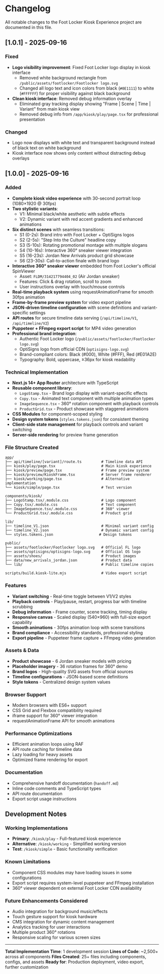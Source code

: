 # Changelog

All notable changes to the Foot Locker Kiosk Experience project are documented in this file.

## [1.0.1] - 2025-09-16

### Fixed
- **Logo visibility improvement**: Fixed Foot Locker logo display in kiosk interface
  - Removed white background rectangle from `/public/assets/footlocker/Footlocker logo.svg`
  - Changed all logo text and icon colors from black (`#0E1111`) to white (`#FFFFFF`) for proper visibility against black background
- **Clean kiosk interface**: Removed debug information overlay
  - Eliminated gray tracking display showing "Frame | Scene | Time | Variant" from main kiosk view
  - Removed debug info from `/app/kiosk/play/page.tsx` for professional presentation

### Changed
- Logo now displays with white text and transparent background instead of black text on white background
- Kiosk interface now shows only content without distracting debug overlays

## [1.0.0] - 2025-09-16

### Added
- **Complete kiosk video experience** with 30-second portrait loop (1080×1920 @ 30fps)
- **Two stylistic variants**:
  - V1: Minimal black/white aesthetic with subtle effects
  - V2: Dynamic variant with red accent gradients and enhanced animations
- **Six distinct scenes** with seamless transitions:
  - S1 (0-2s): Brand intro with Foot Locker + OptiSigns logos
  - S2 (2-5s): "Step Into the Culture" headline copy
  - S3 (5-10s): Rotating promotional montage with multiple slogans
  - S4 (10-16s): Interactive 360° sneaker viewer integration
  - S5 (16-23s): Jordan New Arrivals product grid showcase
  - S6 (23-30s): Call-to-action finale with brand logo
- **Interactive 360° sneaker viewer** embedded from Foot Locker's official SpinViewer
  - Asset: `FLDM/314217794404_02` (Air Jordan sneaker)
  - Features: Click & drag rotation, scroll to zoom
  - User instructions overlay with touch/mouse controls
- **Real-time playback system** using requestAnimationFrame for smooth 30fps animation
- **Frame-by-frame preview system** for video export pipeline
- **JSON-driven timeline configuration** with scene definitions and variant-specific settings
- **API routes** for secure timeline data serving (`/api/timeline/V1`, `/api/timeline/V2`)
- **Puppeteer + FFmpeg export script** for MP4 video generation
- **Professional brand integration**:
  - Authentic Foot Locker logo (`/public/assets/footlocker/Footlocker logo.svg`)
  - OptiSigns logo from official CDN (`optisigns-logo.svg`)
  - Brand-compliant colors: Black (#000), White (#FFF), Red (#E01A2E)
  - Typography: Bold, uppercase, ≥36px for kiosk readability

### Technical Implementation
- **Next.js 14+ App Router** architecture with TypeScript
- **Reusable component library**:
  - `LogoStamp.tsx` - Brand logo display with variant-specific effects
  - `Copy.tsx` - Animated text component with multiple animation types
  - `ImageSequence.tsx` - 360° rotation component with playback controls
  - `ProductGrid.tsx` - Product showcase with staggered animations
- **CSS Modules** for component-scoped styling
- **Design system tokens** (`styles.tokens.json`) for consistent theming
- **Client-side state management** for playback controls and variant switching
- **Server-side rendering** for preview frame generation

### File Structure Created
```
app/
├── api/timeline/[variant]/route.ts         # Timeline data API
├── kiosk/play/page.tsx                     # Main kiosk experience
├── kiosk/preview/page.tsx                  # Frame preview system
├── kiosk/preview/KioskFrame.tsx            # Server frame renderer
├── kiosk/working/page.tsx                  # Alternative implementation
└── kiosk/simple/page.tsx                   # Test version

components/kiosk/
├── LogoStamp.tsx/.module.css               # Logo component
├── Copy.tsx/.module.css                    # Text component
├── ImageSequence.tsx/.module.css           # 360° viewer
└── ProductGrid.tsx/.module.css             # Product grid

lib/
├── timeline_V1.json                        # Minimal variant config
├── timeline_V2.json                        # Dynamic variant config
└── styles.tokens.json                     # Design tokens

public/
├── assets/footlocker/Footlocker logo.svg   # Official FL logo
├── assets/optisigns/optisigns-logo.svg     # Official OS logo
├── assets/shoes/                           # Product images
├── data/new_arrivals_jordan.json           # Product data
└── lib/                                    # Public timeline copies

scripts/build.kiosk-lite.mjs                # Video export script
```

### Features
- **Variant switching** - Real-time toggle between V1/V2 styles
- **Playback controls** - Play/pause, restart, progress bar with timeline scrubbing
- **Debug information** - Frame counter, scene tracking, timing display
- **Responsive canvas** - Scaled display (540×960) with full-size export capability
- **Smooth animations** - 30fps animation loop with scene transitions
- **Brand compliance** - Accessibility standards, professional styling
- **Export pipeline** - Puppeteer frame capture + FFmpeg video generation

### Assets & Data
- **Product showcase** - 6 Jordan sneaker models with pricing
- **Placeholder imagery** - 36 rotation frames for 360° demo
- **Brand logos** - High-quality SVG assets from official sources
- **Timeline configurations** - JSON-based scene definitions
- **Style tokens** - Centralized design system values

### Browser Support
- Modern browsers with ES6+ support
- CSS Grid and Flexbox compatibility required
- iframe support for 360° viewer integration
- requestAnimationFrame API for smooth animations

### Performance Optimizations
- Efficient animation loops using RAF
- API route caching for timeline data
- Lazy loading for heavy assets
- Optimized frame rendering for export

### Documentation
- Comprehensive handoff documentation (`handoff.md`)
- Inline code comments and TypeScript types
- API route documentation
- Export script usage instructions

## Development Notes

### Working Implementations
- **Primary**: `/kiosk/play` - Full-featured kiosk experience
- **Alternative**: `/kiosk/working` - Simplified working version
- **Test**: `/kiosk/simple` - Basic functionality verification

### Known Limitations
- Component CSS modules may have loading issues in some configurations
- Export script requires system-level puppeteer and FFmpeg installation
- 360° viewer dependent on external Foot Locker CDN availability

### Future Enhancements Considered
- Audio integration for background music/effects
- Touch gesture support for kiosk hardware
- CMS integration for dynamic content management
- Analytics tracking for user interactions
- Multiple product 360° rotations
- Responsive scaling for various screen sizes

---

**Total Implementation Time**: 1 development session
**Lines of Code**: ~2,500+ across all components
**Files Created**: 25+ files including components, configs, and assets
**Ready for**: Production deployment, video export, further customization